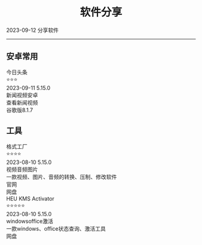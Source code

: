 # <div align="center">软件分享</div>
  <span id='date'>2023-09-12</span>
  <span class='key-tag'>分享</span><span class='key-tag'>软件</span>
  - - -
  

## 安卓常用
<div class='share-soft'><div class='soft-item item'>
          <div class='flex'>
            <a stars='4'>今日头条</a>
            <div class='title-after'>⭐⭐⭐</div>
          </div>
          <div class='soft-detail'>
            <div class='soft-info'>
            <span id="date" >2023-09-11</span>
            <span id="version" >5.15.0</span>
            <div class='soft-tag'>
              <span class='tag'>新闻</span><span class='tag'>视频</span><span class='tag'>安卓</span>
            </div>
          </div>
          <div class='info'>
            查看新闻视频
          </div>
          <div class='dl flex'>
            <span to='https://www.lanzouq.com/i7LRV180sotg'>谷歌版8.1.7</span>
          </div>
          </div>
        </div>
      </div>

## 工具
<div class='share-soft'><div class='soft-item item'>
          <div class='flex'>
            <a stars='4'>格式工厂</a>
            <div class='title-after'>⭐⭐⭐⭐</div>
          </div>
          <div class='soft-detail'>
            <div class='soft-info'>
            <span id="date" >2023-08-10</span>
            <span id="version" >5.15.0</span>
            <div class='soft-tag'>
              <span class='tag'>视频</span><span class='tag'>音频</span><span class='tag'>图片</span>
            </div>
          </div>
          <div class='info'>
            一款视频、图片、音频的转换、压制、修改软件
          </div>
          <div class='dl flex'>
            <span to='http://formatfactory.org/CN/index.html'>官网</span><div class='decrypt undecrypt' jmType='html' value='U2FsdGVkX1+O+Rt97H5QGqyczOkftH5dEgxwJ+S3fsk01Sb1CYc4rcgnN2hPqii7DDEEV5DuSf8YlrO+HMG4g7741Sri45afLK7yg3LfQnY='><span>网盘</span></div>
          </div>
          </div>
        </div>
      <div class='soft-item item'>
          <div class='flex'>
            <a stars='4'>HEU KMS Activator </a>
            <div class='title-after'>⭐⭐⭐⭐⭐</div>
          </div>
          <div class='soft-detail'>
            <div class='soft-info'>
            <span id="date" >2023-08-10</span>
            <span id="version" >5.15.0</span>
            <div class='soft-tag'>
              <span class='tag'>windows</span><span class='tag'>office</span><span class='tag'>激活</span>
            </div>
          </div>
          <div class='info'>
            一款windows、office状态查询、激活工具
          </div>
          <div class='dl flex'>
            <div class='decrypt undecrypt' jmType='html' value='U2FsdGVkX1+OjYzhojHW8MODfnrC+0AI/5yPiS9PbLLKQhJAvquMVGxhpKBpBXvFlSyFrBebKEgcMZ/Eapvfj8rcj+D4FDVX3grnKBQva9M='><span>网盘</span></div>
          </div>
          </div>
        </div>
      </div>